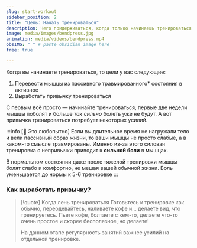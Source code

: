 ```yaml
---
slug: start-workout
sidebar_position: 2
title: "Цель: Начать тренироваться"
description: Чего придерживаться, когда только начинаешь тренироваться
image: media/images/bendpress.jpg
animation: media/videos/bendpress.mp4
obsIMG: " " # paste obsidian image here
free: true

---
```


Когда вы начинаете тренироваться, то цели у вас следующие:
1. Перевести мышцы из пассивного травмированного* состояния в активное
2. Выработать привычку тренироваться

С первым всё просто — начинайте тренироваться, первые две недели мышцы поболят и больше *так сильно* болеть уже не будут. А вот привычка тренироваться потребует некоторых усилий.

:::info [🧠 Это любопытно]
Если вы длительное время не нагружали тело и вели пассивный образ жизни, то ваши мышцы не просто слабые, а в каком-то смысле травмированы. Именно из-за этого силовая тренировка с непривычки приводит к **сильной боли** в мышцах. 
 
В нормальном состоянии даже после тяжелой тренировки мышцы болят слабо и комфортно, не мешая вашей обычной жизни. Боль уменьшается до нормы к 5-6 тренировке
:::

### Как выработать привычку?


> [!quote] Когда лень тренироваться
> Готовьтесь к тренировке как обычно, переодевайтесь, наливаете кофе и… делаете вид, что тренируетесь. Пьете кофе, болтаете с кем-то, делаете что-то очень простое и скорее бесполезное, но делаете! 
> 
> На данном этапе регулярность занятий важнее усилий на отдельной тренировке. 

